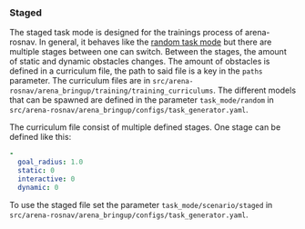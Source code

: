 ### Staged

The staged task mode is designed for the trainings process of arena-rosnav. In general, it behaves like the [random task mode](task_modes/random.md) but there are multiple stages between one can switch. Between the stages, the amount of static and dynamic obstacles changes. The amount of obstacles is defined in a curriculum
file, the path to said file is a key in the `paths` parameter. The curriculum files are in `src/arena-rosnav/arena_bringup/training/training_curriculums`. The different models that can be spawned are defined in the parameter `task_mode/random` in `src/arena-rosnav/arena_bringup/configs/task_generator.yaml`.

The curriculum file consist of multiple defined stages. One stage can be defined like this:

```yaml
-
  goal_radius: 1.0
  static: 0
  interactive: 0
  dynamic: 0
```

To use the staged file set the parameter `task_mode/scenario/staged` in `src/arena-rosnav/arena_bringup/configs/task_generator.yaml`.